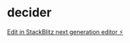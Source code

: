 # decider

[Edit in StackBlitz next generation editor ⚡️](https://stackblitz.com/~/github.com/TheDiv/decider)